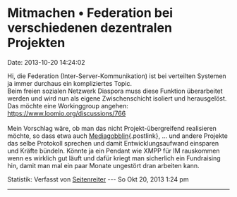 Mitmachen • Federation bei verschiedenen dezentralen Projekten
==============================================================

Date: 2013-10-20 14:24:02

Hi, die Federation (Inter-Server-Kommunikation) ist bei verteilten
Systemen ja immer durchaus ein kompliziertes Topic.\
Beim freien sozialen Netzwerk Diaspora muss diese Funktion überarbeitet
werden und wird nun als eigene Zwischenschicht isoliert und
herausgelöst. Das möchte eine Workinggroup angehen:\
<https://www.loomio.org/discussions/766>\
\
Mein Vorschlag wäre, ob man das nicht Projekt-übergreifend realisieren
möchte, so dass etwa auch
[Mediagobblin](http://mediagoblin.org){.postlink}, \... und andere
Projekte das selbe Protokoll sprechen und damit Entwicklungsaufwand
einsparen und Kräfte bündeln. Könnte ja ein Pendant wie XMPP für IM
rauskommen wenn es wirklich gut läuft und dafür kriegt man sicherlich
ein Fundraising hin, damit man mal ein paar Monate ungestört dran
arbeiten kann.

Statistik: Verfasst von
[Seitenreiter](http://forum.yacy-websuche.de/memberlist.php?mode=viewprofile&u=439)
--- So Okt 20, 2013 1:24 pm

------------------------------------------------------------------------
